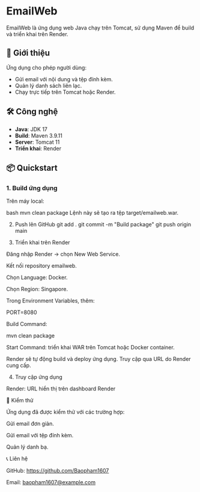 # EmailWeb

EmailWeb là ứng dụng web Java chạy trên Tomcat, sử dụng Maven để build và triển khai trên Render.

## 🚀 Giới thiệu

Ứng dụng cho phép người dùng:

- Gửi email với nội dung và tệp đính kèm.
- Quản lý danh sách liên lạc.
- Chạy trực tiếp trên Tomcat hoặc Render.

## 🛠️ Công nghệ

- **Java**: JDK 17  
- **Build**: Maven 3.9.11  
- **Server**: Tomcat 11  
- **Triển khai**: Render  

## 📦 Quickstart

### 1. Build ứng dụng

Trên máy local:

bash
mvn clean package
Lệnh này sẽ tạo ra tệp target/emailweb.war.

2. Push lên GitHub
git add .
git commit -m "Build package"
git push origin main

3. Triển khai trên Render

Đăng nhập Render
 → chọn New Web Service.

Kết nối repository emailweb.

Chọn Language: Docker.

Chọn Region: Singapore.

Trong Environment Variables, thêm:

PORT=8080


Build Command:

mvn clean package


Start Command: triển khai WAR trên Tomcat hoặc Docker container.

Render sẽ tự động build và deploy ứng dụng. Truy cập qua URL do Render cung cấp.

4. Truy cập ứng dụng

Render: URL hiển thị trên dashboard Render

🧪 Kiểm thử

Ứng dụng đã được kiểm thử với các trường hợp:

Gửi email đơn giản.

Gửi email với tệp đính kèm.

Quản lý danh bạ.

📞 Liên hệ

GitHub: https://github.com/Baopham1607

Email: baopham1607@example.com
